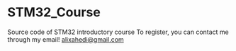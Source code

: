 # STM32_Course
Source code of STM32 introductory course
To register, you can contact me through my email!
alixahedi@gmail.com